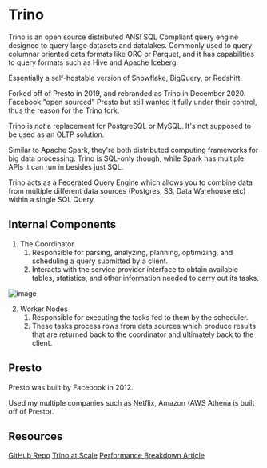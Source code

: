 # Trino
Trino is an open source distributed ANSI SQL Compliant query engine designed to query large datasets and datalakes.  Commonly used to query columnar oriented data formats like ORC or Parquet, and it has capabilities to query formats such as Hive and Apache Iceberg.

Essentially a self-hostable version of Snowflake, BigQuery, or Redshift.

Forked off of Presto in 2019, and rebranded as Trino in December 2020.  Facebook "open sourced" Presto but still wanted it fully under their control, thus the reason for the Trino fork.

Trino is *not* a replacement for PostgreSQL or MySQL.  It's not supposed to be used as an OLTP solution.

Similar to Apache Spark, they're both distributed computing frameworks for big data processing.  Trino is SQL-only though, while Spark has multiple APIs it can run in besides just SQL.

Trino acts as a Federated Query Engine which allows you to combine data from multiple different data sources (Postgres, S3, Data Warehouse etc) within a single SQL Query.

## Internal Components
1. The Coordinator
   1. Responsible for parsing, analyzing, planning, optimizing, and scheduling a query submitted by a client.
   2. Interacts with the service provider interface to obtain available tables, statistics, and other information needed to carry out its tasks.

![image](https://github.com/jyablonski/python_aws/assets/16946556/56026562-99e6-49f7-ba47-312d1cc393b1)

2. Worker Nodes
   1. Responsible for executing the tasks fed to them by the scheduler.  
   2. These tasks process rows from data sources which produce results that are returned back to the coordinator and ultimately back to the client.

## Presto
Presto was built by Facebook in 2012.

Used my multiple companies such as Netflix, Amazon (AWS Athena is built off of Presto).

## Resources
[GitHub Repo](https://github.com/starburstdata/dbt-trino)
[Trino at Scale](https://www.youtube.com/watch?v=Q03DzL_fm-I)
[Performance Breakdown Article](https://medium.com/datamindedbe/head-to-head-comparison-of-dbt-sql-engines-497d71535881)